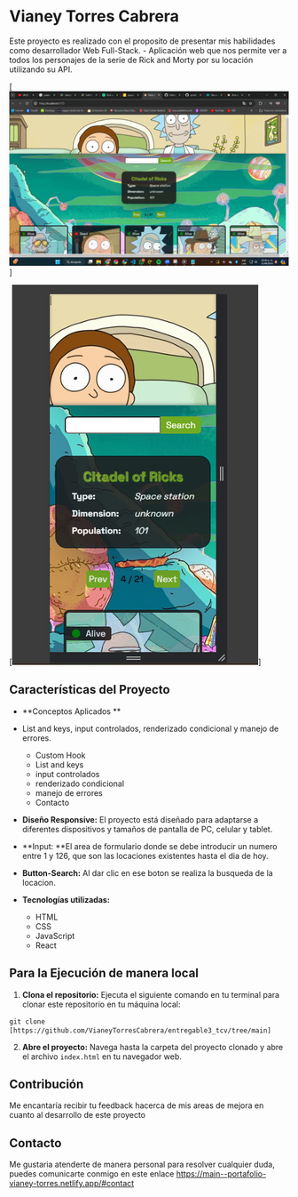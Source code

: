 # Vianey Torres Cabrera

Este proyecto es realizado con el proposito de presentar mis habilidades como desarrollador Web Full-Stack. - 
Aplicación web que nos permite ver a todos los personajes de la serie de Rick and Morty por su locación utilizando su API.


[![Portafolio Vianey Torres](public/assets/RickyMorty_Desk.png)]

[![alt text](public/assets/RickyMorty_Cel.png)]


## Características del Proyecto

- **Conceptos Aplicados **
- List and keys, input controlados, renderizado condicional y manejo de errores.
    - Custom Hook
    - List and keys
    - input controlados
    - renderizado condicional   
    - manejo de errores
    - Contacto

- **Diseño Responsive:** El proyecto está diseñado para adaptarse a diferentes dispositivos y tamaños de pantalla de PC, celular y tablet.
- **Input: **El area de formulario donde se debe introducir un numero entre 1 y 126, que son las locaciones existentes hasta el dia de hoy.   
- **Button-Search:** Al dar clic en ese boton se realiza la busqueda de la locacion.


- **Tecnologías utilizadas:**
   - HTML 
   - CSS
   - JavaScript
   - React
  
## Para la Ejecución de manera  local


1. **Clona el repositorio:** Ejecuta el siguiente comando en tu terminal para clonar este repositorio en tu máquina local:
```
git clone [https://github.com/VianeyTorresCabrera/entregable3_tcv/tree/main]
```

2. **Abre el proyecto:** Navega hasta la carpeta del proyecto clonado y abre el archivo `index.html` en tu navegador web.



## Contribución

Me encantaría recibir tu feedback hacerca de mis areas de mejora en cuanto al desarrollo de este proyecto 

## Contacto

Me gustaria atenderte de manera personal para resolver cualquier duda, puedes comunicarte conmigo en este enlace https://main--portafolio-vianey-torres.netlify.app/#contact
